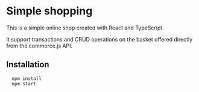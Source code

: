 # Simple shopping

This is a simple online shop created with React and TypeScript.

It support transactions and CRUD operations on the basket offered directly from the commerce.js API.

## Installation

```
  npm install
  npm start
```

